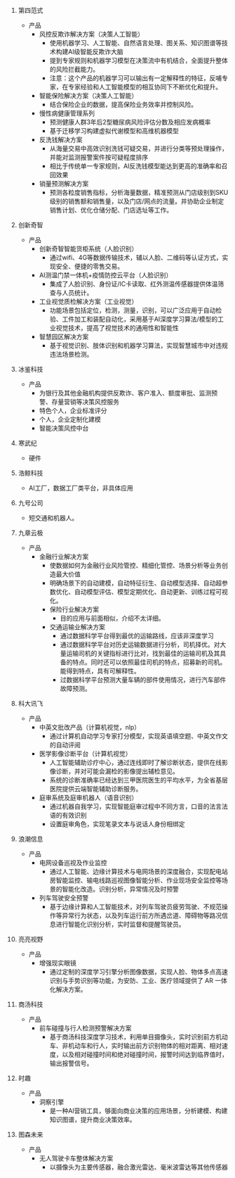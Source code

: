 1. 第四范式
   * 产品
      - 风控反欺诈解决方案（决策人工智能）
        - 使用机器学习、人工智能、自然语言处理、图关系、知识图谱等技术构建AI级智能反欺诈大脑
        - 提到专家规则和机器学习模型在决策流中有机结合，全面提升整体的风险拦截能力。
        - 注意：这个产品的机器学习可以输出有一定解释性的特征，反哺专家，在专家经验和人工智能模型的相互协同下不断优化和提升。
      - 智能保险解决方案（决策人工智能）
        - 结合保险企业的数据，提高保险业务效率并控制风险。
      - 慢性病健康管理系列
        - 预测健康人群3年后2型糖尿病风险评估分数及相应发病概率
        - 基于迁移学习构建虚拟代谢模型和高维机器模型
      - 反洗钱解决方案
        - 从海量交易中高效识别洗钱可疑交易，并进行分类等预处理操作，并能对监测报警案件按可疑程度排序
        - 相比于传统单一专家规则，AI反洗钱模型能达到更高的准确率和召回效果
      - 销量预测解决方案
        - 预测各粒度销售指标，分析海量数据，精准预测从门店级别到SKU级别的销售额和销售量，以及门店/网点的流量。并协助企业制定销售计划、优化仓储分配、门店选址等工作。

2. 创新奇智
   * 产品
      - 创新奇智智能货柜系统（人脸识别）
        - 通过wifi、4G等数据传输技术，辅以人脸、二维码等认证方式，实现安全、便捷的零售交易。
      - AI测温门禁一体机+疫情防控云平台（人脸识别）
        - 集成了人脸识别、身份证/IC卡读取、红外测温传感器提供体温筛查与人员统计。
      - 工业视觉质检解决方案（工业视觉）
        - 功能场景包括定位，检测，测量，识别，可以广泛应用于自动检验、工件加工和装配自动化，采用基于AI深度学习算法/模型的工业视觉技术，提高了视觉技术的通用性和智能性
      - 智慧园区解决方案
        - 基于视觉识别、肢体识别和机器学习算法，实现智慧城市中对违规违法场景检测。

3. 冰鉴科技
   * 产品
      - 为银行及其他金融机构提供反欺诈、客户准入、额度审批、监测预警、存量营销等决策风控服务
      - 特色个人，企业标准评分
      - 个人，企业定制化建模
      - 智能决策风控中台

4. 寒武纪
   * 硬件

5. 浩鲸科技
   * AI工厂，数据工厂类平台，非具体应用

6. 九号公司
   * 短交通和机器人。

7. 九章云极
   * 产品
      - 金融行业解决方案
        - 使数据如何为金融行业风险管控、精细化管控、场景分析等业务创造最大价值
        - 明确场景下的自动建模，自动特征衍生、自动模型选择、自动超参数优化、自动模型评估、模型定期优化、自动更新、训练过程可视化。 
        - 保险行业解决方案
          - 目的应用与前面相似，介绍不太详细。
        - 交通运输业解决方案
          - 通过数据科学平台得到最优的运输路线，应该非深度学习
          - 通过数据科学平台对历史运输数据进行分析，司机择优。对大量运输司机的关键指标进行比对，找到最佳的运输司机及其具备的特点。同时还可以依照最佳司机的特点，招募新的司机。能得到特点，具有可解释性。
           - 过数据科学平台预测大量车辆的部件使用情况，进行汽车部件故障预测。

8. 科大讯飞
   * 产品
      - 中英文批改产品（计算机视觉，nlp）
        - 通过计算机自动学习专家打分模型，实现英语填空题、中英文作文的自动评阅
      - 医学影像诊断平台（计算机视觉）
        - 人工智能辅助诊疗中心，通过连线即时了解诊断状态，提供在线影像诊断，并对可能会漏检的影像提出辅检意见。
        - 系统的诊断准确率已经达到三甲医院医生的平均水平，为全省基层医院提供云端智能辅助诊断服务。
      - 庭审系统及庭审机器人（语音识别）
        - 通过机器自我学习，实现智能庭审过程中不同方言，口音的法言法语的有效识别
        - 设置庭审角色，实现笔录文本与说话人身份相绑定

9. 浪潮信息
    * 产品
       - 电网设备巡视及作业监控
         - 通过人工智能、边缘计算技术与电网场景的深度融合，实现配电站房智能监控、输电线路巡视图像智能分析、作业现场安全监控等场景的智能化改造。识别分析，异常情况及时预警
       - 列车驾驶安全预警
         - 基于边缘计算和人工智能技术，对列车驾驶员疲劳驾驶、不规范操作等异常行为状态，以及列车运行前方所遇岔道、障碍物等路况信息进行智能化识别分析，实时监督和提醒驾驶员。

10. 亮亮视野
    * 产品
        - 增强现实眼镜
          - 通过定制的深度学习引擎分析图像数据，实现人脸、物体多点高速识别与手势识别等功能，为安防、工业、医疗领域提供了 AR 一体化解决方案。

11. 商汤科技
    * 产品
        - 前车碰撞与行人检测预警解决方案
          - 基于商汤科技深度学习技术，利用单目摄像头，实时识别前方机动车、非机动车和行人，实时输出前方识别物体的相对距离、相对速度，以及相对碰撞时间和绝对碰撞时间，报警时间达到临界值时，输出报警信号。

12. 时趣
    * 产品
        - 洞察引擎
          - 是一种AI营销工具，够面向商业决策的应用场景，分析建模、构建知识图谱，提升商业决策效率。

13. 图森未来
    * 产品
        - 无人驾驶卡车整体解决方案
          - 以摄像头为主要传感器，融合激光雷达、毫米波雷达等其他传感器

